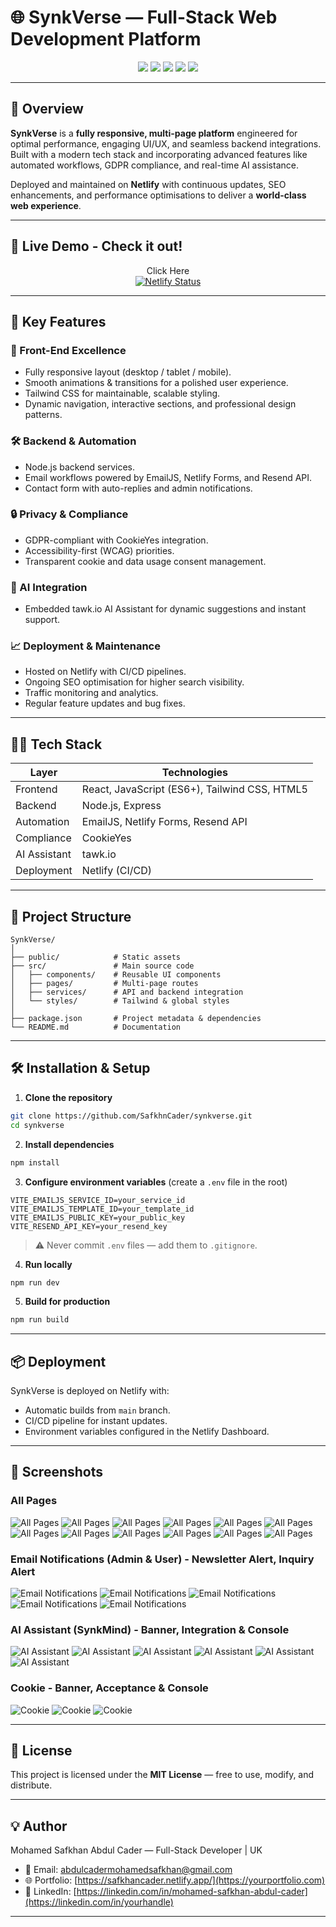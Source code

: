 

# 🌐 SynkVerse — Full-Stack Web Development Platform

<p align="center">
  <img src="https://img.shields.io/badge/JavaScript-79.4%25-yellow?style=for-the-badge&logo=javascript" />
  <img src="https://img.shields.io/badge/Tailwind%20CSS-8.9%25-38B2AC?style=for-the-badge&logo=tailwind-css" />
  <img src="https://img.shields.io/badge/HTML-3.7%25-E34F26?style=for-the-badge&logo=html5" />
  <img src="https://img.shields.io/badge/Node.js-6.0%25-339933?style=for-the-badge&logo=node.js" />
  <img src="https://img.shields.io/badge/Other-2.0%25-lightgrey?style=for-the-badge" />
</p>

---

## 📖 Overview

**SynkVerse** is a **fully responsive, multi-page platform** engineered for optimal performance, engaging UI/UX, and seamless backend integrations. Built with a modern tech stack and incorporating advanced features like automated workflows, GDPR compliance, and real-time AI assistance.

Deployed and maintained on **Netlify** with continuous updates, SEO enhancements, and performance optimisations to deliver a **world-class web experience**.

---

## 📖 Live Demo - Check it out!

<p align="center">Click Here<br>
  <a href="https://synkverse.netlify.app/">
    <img src="https://api.netlify.com/api/v1/badges/65dfb64b-020d-490c-b00e-427662f7e5f6/deploy-status" alt="Netlify Status" />
  </a>
</p>

---

## 🚀 Key Features

### 🎨 Front-End Excellence

* Fully responsive layout (desktop / tablet / mobile).
* Smooth animations & transitions for a polished user experience.
* Tailwind CSS for maintainable, scalable styling.
* Dynamic navigation, interactive sections, and professional design patterns.

### 🛠 Backend & Automation

* Node.js backend services.
* Email workflows powered by EmailJS, Netlify Forms, and Resend API.
* Contact form with auto-replies and admin notifications.

### 🔒 Privacy & Compliance

* GDPR-compliant with CookieYes integration.
* Accessibility-first (WCAG) priorities.
* Transparent cookie and data usage consent management.

### 🤖 AI Integration

* Embedded tawk.io AI Assistant for dynamic suggestions and instant support.

### 📈 Deployment & Maintenance

* Hosted on Netlify with CI/CD pipelines.
* Ongoing SEO optimisation for higher search visibility.
* Traffic monitoring and analytics.
* Regular feature updates and bug fixes.

---

## 🧑‍💻 Tech Stack

| Layer        | Technologies                                  |
| ------------ | --------------------------------------------- |
| Frontend     | React, JavaScript (ES6+), Tailwind CSS, HTML5 |
| Backend      | Node.js, Express                              |
| Automation   | EmailJS, Netlify Forms, Resend API            |
| Compliance   | CookieYes                                     |
| AI Assistant | tawk.io                                       |
| Deployment   | Netlify (CI/CD)                               |

---

## 📂 Project Structure

```plaintext
SynkVerse/
│
├── public/            # Static assets
├── src/               # Main source code
│   ├── components/    # Reusable UI components
│   ├── pages/         # Multi-page routes
│   ├── services/      # API and backend integration
│   └── styles/        # Tailwind & global styles
│
├── package.json       # Project metadata & dependencies
└── README.md          # Documentation
```

---

## 🛠 Installation & Setup

1. **Clone the repository**

```bash
git clone https://github.com/SafkhnCader/synkverse.git
cd synkverse
```

2. **Install dependencies**

```bash
npm install
```

3. **Configure environment variables** (create a `.env` file in the root)

```env
VITE_EMAILJS_SERVICE_ID=your_service_id
VITE_EMAILJS_TEMPLATE_ID=your_template_id
VITE_EMAILJS_PUBLIC_KEY=your_public_key
VITE_RESEND_API_KEY=your_resend_key
```

> ⚠️ Never commit `.env` files — add them to `.gitignore`.

4. **Run locally**

```bash
npm run dev
```

5. **Build for production**

```bash
npm run build
```

---

## 📦 Deployment

SynkVerse is deployed on Netlify with:

* Automatic builds from `main` branch.
* CI/CD pipeline for instant updates.
* Environment variables configured in the Netlify Dashboard.

---

## 📸 Screenshots

### All Pages
![All Pages](SynkVerse_Screenshots/H1.png)
![All Pages](SynkVerse_Screenshots/H2.png)
![All Pages](SynkVerse_Screenshots/H3.png)
![All Pages](SynkVerse_Screenshots/H4.png)
![All Pages](SynkVerse_Screenshots/H5.png)
![All Pages](SynkVerse_Screenshots/H6.png)
![All Pages](SynkVerse_Screenshots/H7.png)
![All Pages](SynkVerse_Screenshots/H8.png)
![All Pages](SynkVerse_Screenshots/AD.png)
![All Pages](SynkVerse_Screenshots/Free1.png)
![All Pages](SynkVerse_Screenshots/Project1.png)
![All Pages](SynkVerse_Screenshots/Project2.png)

### Email Notifications (Admin & User) - Newsletter Alert, Inquiry Alert
![Email Notifications](SynkVerse_Screenshots/Email_1.png)
![Email Notifications](SynkVerse_Screenshots/Email_2.png)
![Email Notifications](SynkVerse_Screenshots/Email_3.png)
![Email Notifications](SynkVerse_Screenshots/Netlify_1.png)
![Email Notifications](SynkVerse_Screenshots/Netlify_2.png)

### AI Assistant (SynkMind) - Banner, Integration & Console
![AI Assistant](SynkVerse_Screenshots/AA.png)
![AI Assistant](SynkVerse_Screenshots/AA1.png)
![AI Assistant](SynkVerse_Screenshots/AA2.png)
![AI Assistant](SynkVerse_Screenshots/AA3.png)
![AI Assistant](SynkVerse_Screenshots/Tawk1.png)
![AI Assistant](SynkVerse_Screenshots/Tawk2.png)

### Cookie - Banner, Acceptance & Console
![Cookie](SynkVerse_Screenshots/C-page.png)
![Cookie](SynkVerse_Screenshots/C1-page.png)
![Cookie](SynkVerse_Screenshots/Cookie_Console.png)

---

## 📜 License

This project is licensed under the **MIT License** — free to use, modify, and distribute.

---

## 💡 Author

Mohamed Safkhan Abdul Cader — Full-Stack Developer | UK

* 📧 Email: [abdulcadermohamedsafkhan@gmail.com](mailto:your.email@example.com)
* 🌐 Portfolio: [https://safkhancader.netlify.app/](https://yourportfolio.com)
* 💼 LinkedIn: [https://linkedin.com/in/mohamed-safkhan-abdul-cader](https://linkedin.com/in/yourhandle)

---

